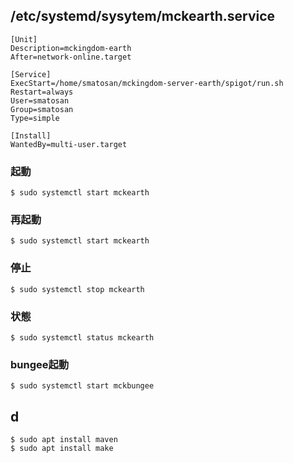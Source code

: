 ## /etc/systemd/sysytem/mckearth.service
```
[Unit]
Description=mckingdom-earth
After=network-online.target

[Service]
ExecStart=/home/smatosan/mckingdom-server-earth/spigot/run.sh
Restart=always
User=smatosan
Group=smatosan
Type=simple

[Install]
WantedBy=multi-user.target
```

### 起動
```
$ sudo systemctl start mckearth
```

### 再起動
```
$ sudo systemctl start mckearth
```

### 停止
```
$ sudo systemctl stop mckearth
```

### 状態
```
$ sudo systemctl status mckearth
```


### bungee起動
```
$ sudo systemctl start mckbungee
```

## d
```
$ sudo apt install maven
$ sudo apt install make
```